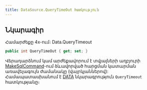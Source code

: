 ```yaml
---
title: DataSource.QueryTimeOut հատկություն
---
```


## Նկարագիր

Համարժեքը 4x-ում։ Data.QueryTimeout

```c#
public int QueryTimeOut { get; set; }
```

Վերադարձնում կամ արժեքավորում է տվյալների աղբյուրի [MakeSqlCommand](MakeSQLCommand.md)-ում ձևավորված հարցման կատարման առավելագույն ժամանակը (վայրկյաններով):
Համապատասխանում է [DATA](https://armsoft.github.io/as4x-docs/HTM/ProgrGuide/Defs/Data.html) նկարագրություն `QueryTimeout` հատկությանը։
